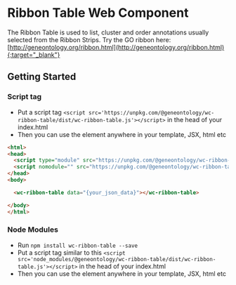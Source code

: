 
# Ribbon Table Web Component

The Ribbon Table is used to list, cluster and order annotations usually selected from the Ribbon Strips. Try the GO ribbon here: [http://geneontology.org/ribbon.html](http://geneontology.org/ribbon.html){:target="_blank"}

## Getting Started

### Script tag

- Put a script tag  `<script src='https://unpkg.com/@geneontology/wc-ribbon-table/dist/wc-ribbon-table.js'></script>` in the head of your index.html
- Then you can use the element anywhere in your template, JSX, html etc

```html
<html>
<head>
  <script type="module" src="https://unpkg.com/@geneontology/wc-ribbon-table/dist/wc-ribbon-table/wc-ribbon-table.esm.js"></script>
  <script nomodule="" src="https://unpkg.com/@geneontology/wc-ribbon-table/dist/wc-ribbon-table/wc-ribbon-table.js"></script>
</head>
<body>

  <wc-ribbon-table data="{your_json_data}"></wc-ribbon-table>

</body>
</html>
```

### Node Modules
- Run `npm install wc-ribbon-table --save`
- Put a script tag similar to this `<script src='node_modules/@geneontology/wc-ribbon-table/dist/wc-ribbon-table.js'></script>` in the head of your index.html
- Then you can use the element anywhere in your template, JSX, html etc
